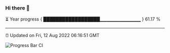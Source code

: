 ### Hi there 👋

⏳ Year progress { ██████████████████▁▁▁▁▁▁▁▁▁▁▁▁ } 61.17 %

---

⏰ Updated on Fri, 12 Aug 2022 06:16:51 GMT

![Progress Bar CI](https://github.com/liununu/liununu/workflows/Progress%20Bar%20CI/badge.svg)
